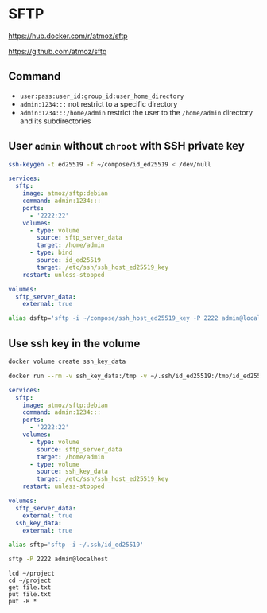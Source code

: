 # SFTP

https://hub.docker.com/r/atmoz/sftp

https://github.com/atmoz/sftp

## Command

* `user:pass:user_id:group_id:user_home_directory`
* `admin:1234:::` not restrict to a specific directory
* `admin:1234:::/home/admin` restrict the user to the `/home/admin` directory and its subdirectories

## User `admin` without `chroot` with SSH private key

```sh
ssh-keygen -t ed25519 -f ~/compose/id_ed25519 < /dev/null
```

```yaml
services:
  sftp:
    image: atmoz/sftp:debian
    command: admin:1234:::
    ports:
      - '2222:22'
    volumes:
      - type: volume
        source: sftp_server_data
        target: /home/admin
      - type: bind
        source: id_ed25519
        target: /etc/ssh/ssh_host_ed25519_key
    restart: unless-stopped

volumes:
  sftp_server_data:
    external: true
```

```sh
alias dsftp='sftp -i ~/compose/ssh_host_ed25519_key -P 2222 admin@localhost'
```

## Use ssh key in the volume

```sh
docker volume create ssh_key_data
```

```sh
docker run --rm -v ssh_key_data:/tmp -v ~/.ssh/id_ed25519:/tmp/id_ed25519 busybox:stable
```

```yaml
services:
  sftp:
    image: atmoz/sftp:debian
    command: admin:1234:::
    ports:
      - '2222:22'
    volumes:
      - type: volume
        source: sftp_server_data
        target: /home/admin
      - type: volume
        source: ssh_key_data
        target: /etc/ssh/ssh_host_ed25519_key
    restart: unless-stopped

volumes:
  sftp_server_data:
    external: true
  ssh_key_data:
    external: true
```

```sh
alias sftp='sftp -i ~/.ssh/id_ed25519'
```

```sh
sftp -P 2222 admin@localhost
```

```sftp
lcd ~/project
cd ~/project
get file.txt
put file.txt
put -R *
```
